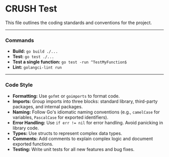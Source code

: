 # CRUSH Test

This file outlines the coding standards and conventions for the project.

---

### Commands

- **Build:** `go build ./...`
- **Test:** `go test ./...`
- **Test a single function:** `go test -run ^TestMyFunction$`
- **Lint:** `golangci-lint run`

---

### Code Style

- **Formatting:** Use `gofmt` or `goimports` to format code.
- **Imports:** Group imports into three blocks: standard library, third-party packages, and internal packages.
- **Naming:** Follow Go's idiomatic naming conventions (e.g., `camelCase` for variables, `PascalCase` for exported identifiers).
- **Error Handling:** Use `if err != nil` for error handling. Avoid panicking in library code.
- **Types:** Use structs to represent complex data types.
- **Comments:** Add comments to explain complex logic and document exported functions.
- **Testing:** Write unit tests for all new features and bug fixes.
